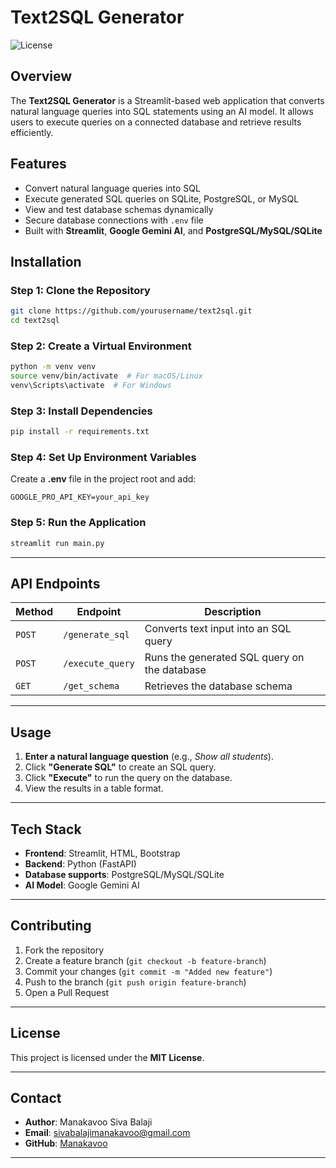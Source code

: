 # **Text2SQL Generator**  
![License](https://img.shields.io/badge/license-MIT-blue.svg) 

## **Overview**  
The **Text2SQL Generator** is a Streamlit-based web application that converts natural language queries into SQL statements using an AI model. It allows users to execute queries on a connected database and retrieve results efficiently.  

## **Features**  
- Convert natural language queries into SQL  
- Execute generated SQL queries on SQLite, PostgreSQL, or MySQL  
- View and test database schemas dynamically  
- Secure database connections with `.env` file  
- Built with **Streamlit**, **Google Gemini AI**, and **PostgreSQL/MySQL/SQLite**  

## **Installation**  

### **Step 1: Clone the Repository**  
```sh
git clone https://github.com/yourusername/text2sql.git  
cd text2sql
```

### **Step 2: Create a Virtual Environment**  
```sh
python -m venv venv  
source venv/bin/activate  # For macOS/Linux  
venv\Scripts\activate  # For Windows
```

### **Step 3: Install Dependencies**  
```sh
pip install -r requirements.txt  
```

### **Step 4: Set Up Environment Variables**  
Create a **.env** file in the project root and add:  
```env
GOOGLE_PRO_API_KEY=your_api_key
```

### **Step 5: Run the Application**  
```sh
streamlit run main.py  
```

---

## **API Endpoints**  

| Method | Endpoint       | Description |
|--------|--------------|-------------|
| `POST` | `/generate_sql` | Converts text input into an SQL query |
| `POST` | `/execute_query` | Runs the generated SQL query on the database |
| `GET`  | `/get_schema`   | Retrieves the database schema |

---

## **Usage**  
1. **Enter a natural language question** (e.g., *Show all students*).  
2. Click **"Generate SQL"** to create an SQL query.  
3. Click **"Execute"** to run the query on the database.  
4. View the results in a table format.  

---

## **Tech Stack**  
- **Frontend**: Streamlit, HTML, Bootstrap  
- **Backend**: Python (FastAPI)
- **Database supports**: PostgreSQL/MySQL/SQLite  
- **AI Model**: Google Gemini AI  

---

## **Contributing**  
1. Fork the repository  
2. Create a feature branch (`git checkout -b feature-branch`)  
3. Commit your changes (`git commit -m "Added new feature"`)  
4. Push to the branch (`git push origin feature-branch`)  
5. Open a Pull Request  

---

## **License**  
This project is licensed under the **MIT License**.  

---

## **Contact**  
- **Author**: Manakavoo Siva Balaji
- **Email**: sivabalajimanakavoo@gmail.com 
- **GitHub**: [Manakavoo](https://github.com/Manakavoo)  

---
